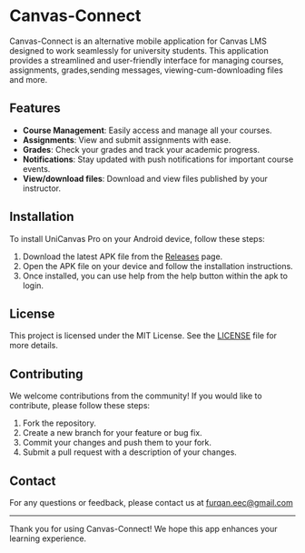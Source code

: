 # Canvas-Connect

Canvas-Connect is an alternative mobile application for Canvas LMS designed to work seamlessly for university students. This application provides a streamlined and user-friendly interface for managing courses, assignments, grades,sending messages, viewing-cum-downloading files and more.

## Features

- **Course Management**: Easily access and manage all your courses.
- **Assignments**: View and submit assignments with ease.
- **Grades**: Check your grades and track your academic progress.
- **Notifications**: Stay updated with push notifications for important course events.
- **View/download files**: Download and view files published by your instructor.

## Installation

To install UniCanvas Pro on your Android device, follow these steps:

1. Download the latest APK file from the [Releases](https://github.com/furqanbhat/canvas-connect/releases) page.
2. Open the APK file on your device and follow the installation instructions.
3. Once installed, you can use help from the help button within the apk to login.

## License

This project is licensed under the MIT License. See the [LICENSE](LICENSE) file for more details.

## Contributing

We welcome contributions from the community! If you would like to contribute, please follow these steps:

1. Fork the repository.
2. Create a new branch for your feature or bug fix.
3. Commit your changes and push them to your fork.
4. Submit a pull request with a description of your changes.

## Contact

For any questions or feedback, please contact us at furqan.eec@gmail.com

---

Thank you for using Canvas-Connect! We hope this app enhances your learning experience.
